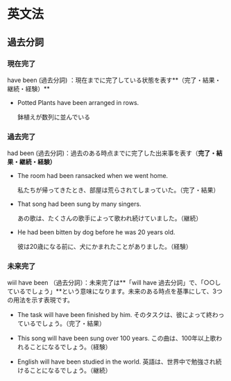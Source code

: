 # 英文法

## 過去分詞

### 現在完了

have been (過去分詞) ：現在までに完了している状態を表す**（完了・結果・継続・経験）**

* Potted Plants have been arranged in rows.

  鉢植えが数列に並んでいる

### 過去完了

had been (過去分詞)：過去のある時点までに完了した出来事を表す（**完了・結果・継続・経験）**

* The room had been ransacked when we went home.

  私たちが帰ってきたとき、部屋は荒らされてしまっていた。（完了・結果）

* That song had been sung by many singers.

  あの歌は、たくさんの歌手によって歌われ続けていました。（継続）

* He had been bitten by dog before he was 20 years old.

  彼は20歳になる前に、犬にかまれたことがありました。（経験）

### 未来完了

wiil have been （過去分詞）：未来完了は**「will have 過去分詞」で、「○○しているでしょう」**という意味になります。未来のある時点を基準にして、3つの用法を示す表現です。

* The task will have been finished by him.
  そのタスクは、彼によって終わっているでしょう。（完了・結果）

* This song will have been sung over 100 years.
  この曲は、100年以上歌われることになるでしょう。（経験）

* English will have been studied in the world.
  英語は、世界中で勉強され続けることになるでしょう。（継続）